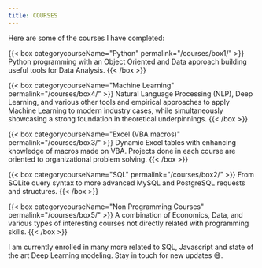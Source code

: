```yaml
---
title: COURSES
---
```

Here are some of the courses I have completed:

{{< box categorycourseName="Python" permalink="/courses/box1/" >}}
Python programming with an Object Oriented and Data approach building useful tools for Data Analysis.
{{< /box >}}

{{< box categorycourseName="Machine Learning" permalink="/courses/box4/" >}}
Natural Language Processing (NLP), Deep Learning, and various other tools and empirical approaches to apply Machine Learning to modern industry cases, while simultaneously showcasing a strong foundation in theoretical underpinnings.
{{< /box >}}

{{< box categorycourseName="Excel (VBA macros)" permalink="/courses/box3/" >}}
Dynamic Excel tables with enhancing knowledge of macros made on VBA. Projects done in each course are oriented to organizational problem solving.
{{< /box >}}

{{< box categorycourseName="SQL" permalink="/courses/box2/" >}}
From SQLite query syntax to more advanced MySQL and PostgreSQL requests and structures.
{{< /box >}}

{{< box categorycourseName="Non Programming Courses" permalink="/courses/box5/" >}}
A combination of Economics, Data, and various types of interesting courses not directly related with programming skills.
{{< /box >}}

I am currently enrolled in many more related to SQL, Javascript and state of the art Deep Learning modeling. Stay in touch for new updates :smile:.